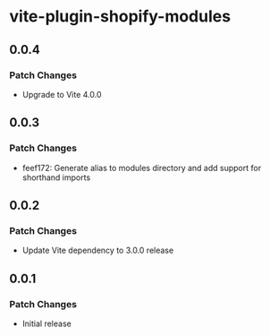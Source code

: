 # vite-plugin-shopify-modules

## 0.0.4

### Patch Changes

- Upgrade to Vite 4.0.0

## 0.0.3

### Patch Changes

- feef172: Generate alias to modules directory and add support for shorthand imports

## 0.0.2

### Patch Changes

- Update Vite dependency to 3.0.0 release

## 0.0.1

### Patch Changes

- Initial release
